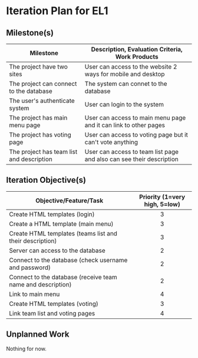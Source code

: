 # Iteration Plan for EL1

## Milestone(s)
| Milestone | Description, Evaluation Criteria, Work Products |
|-----------|-----------------------------------------|
| The project have two sites | User can access to the website 2 ways for mobile and desktop |
| The project can connect to the database | The system can connet to the database |
| The user's authenticate system | User can login to the system |
| The project has main menu page | User can access to main menu page and it can link to other pages |
| The project has voting page | User can access to voting page but it can't vote anything |
| The project has team list and description | User can access to team list page and also can see their description |


## Iteration Objective(s)
| Objective/Feature/Task | Priority (1=very high, 5=low) |
|------------------------|:-----------------------------:|
| Create HTML templates (login) | 3 |
| Create a HTML template (main menu) | 3 |
| Create HTML templates (teams list and their description) | 3 |
| Server can access to the database | 2 |
| Connect to the database (check username and password) | 2 |
| Connect to the database (receive team name and description) | 2 |
| Link to main menu | 4 |
| Create HTML templates (voting) | 3  |
| Link team list and voting pages | 4 |


## Unplanned Work
Nothing for now.
